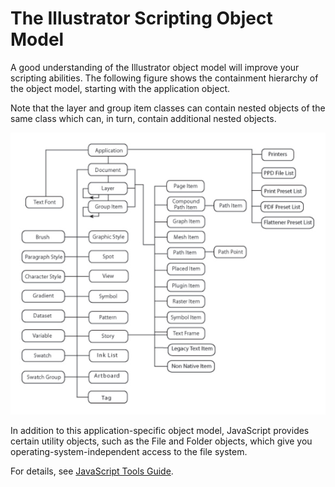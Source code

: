 <a id="objectmodel-objectmodel"></a>

# The Illustrator Scripting Object Model

A good understanding of the Illustrator object model will improve your scripting abilities. The following figure shows the containment hierarchy of the object model, starting with the application object.

Note that the layer and group item classes can contain nested objects of the same class which can, in turn, contain additional nested objects.

![Illustrator Scripting Object Model](_static/objectmodel.png)

In addition to this application-specific object model, JavaScript provides certain utility objects, such as the File and Folder objects, which give you operating-system-independent access to the file system.

For details, see [JavaScript Tools Guide](http://estk.aenhancers.com).

